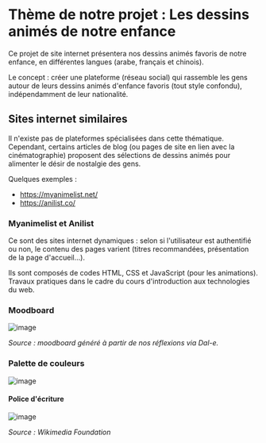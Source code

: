 # **Thème de notre projet : Les dessins animés de notre enfance**

Ce projet de site internet présentera nos dessins animés favoris de notre enfance, en différentes langues (arabe, français et chinois). 

Le concept : créer une plateforme (réseau social) qui rassemble les gens autour de leurs dessins animés d'enfance favoris (tout style confondu), indépendamment de leur nationalité.

## **Sites internet similaires**

Il n'existe pas de plateformes spécialisées dans cette thématique. Cependant, certains articles de blog (ou pages de site en lien avec la cinématographie) proposent des sélections de dessins animés pour alimenter le désir de nostalgie des gens.

Quelques exemples :
- https://myanimelist.net/
- https://anilist.co/

### Myanimelist et Anilist

Ce sont des sites internet dynamiques : selon si l'utilisateur est authentifié ou non, le contenu des pages varient (titres recommandées, présentation de la page d'accueil...).

Ils sont composés de codes HTML, CSS et JavaScript (pour les animations).
Travaux pratiques dans le cadre du cours d'introduction aux technologies du web.

### Moodboard
![image](https://github.com/user-attachments/assets/ec1ec72d-056f-495c-aca8-9a410bff8d16)

_Source : moodboard généré à partir de nos réflexions via Dal-e._

### Palette de couleurs

![image](https://github.com/user-attachments/assets/d2573aca-1d5a-46f3-b1ec-8409b439be47)

#### Police d'écriture

![image](https://github.com/user-attachments/assets/1c5d4363-9635-46e1-bee2-8fb1abc1722b)

_Source : Wikimedia Foundation_
